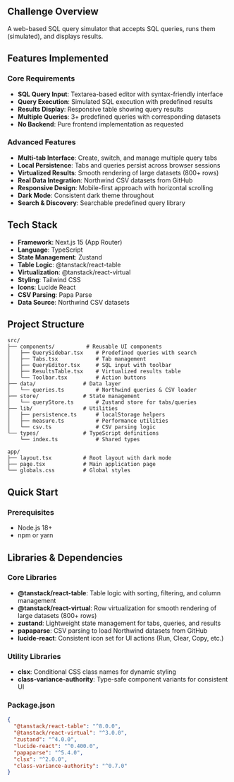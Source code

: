 ## Challenge Overview

A web-based SQL query simulator that accepts SQL queries, runs them (simulated), and displays results.

## Features Implemented

### Core Requirements
- **SQL Query Input**: Textarea-based editor with syntax-friendly interface
- **Query Execution**: Simulated SQL execution with predefined results
- **Results Display**: Responsive table showing query results
- **Multiple Queries**: 3+ predefined queries with corresponding datasets
- **No Backend**: Pure frontend implementation as requested

### Advanced Features
- **Multi-tab Interface**: Create, switch, and manage multiple query tabs
- **Local Persistence**: Tabs and queries persist across browser sessions
- **Virtualized Results**: Smooth rendering of large datasets (800+ rows)
- **Real Data Integration**: Northwind CSV datasets from GitHub
- **Responsive Design**: Mobile-first approach with horizontal scrolling
- **Dark Mode**: Consistent dark theme throughout
- **Search & Discovery**: Searchable predefined query library

## Tech Stack

- **Framework**: Next.js 15 (App Router)
- **Language**: TypeScript
- **State Management**: Zustand
- **Table Logic**: @tanstack/react-table
- **Virtualization**: @tanstack/react-virtual
- **Styling**: Tailwind CSS
- **Icons**: Lucide React
- **CSV Parsing**: Papa Parse
- **Data Source**: Northwind CSV datasets

## Project Structure

```
src/
├── components/          # Reusable UI components
│   ├── QuerySidebar.tsx    # Predefined queries with search
│   ├── Tabs.tsx            # Tab management
│   ├── QueryEditor.tsx     # SQL input with toolbar
│   ├── ResultsTable.tsx    # Virtualized results table
│   └── Toolbar.tsx         # Action buttons
├── data/               # Data layer
│   └── queries.ts          # Northwind queries & CSV loader
├── store/              # State management
│   └── queryStore.ts       # Zustand store for tabs/queries
├── lib/                # Utilities
│   ├── persistence.ts      # localStorage helpers
│   ├── measure.ts          # Performance utilities
│   └── csv.ts              # CSV parsing logic
└── types/              # TypeScript definitions
    └── index.ts            # Shared types

app/
├── layout.tsx          # Root layout with dark mode
├── page.tsx            # Main application page
└── globals.css         # Global styles
```

## Quick Start

### Prerequisites
- Node.js 18+ 
- npm or yarn


## Libraries & Dependencies

### Core Libraries
- **@tanstack/react-table**: Table logic with sorting, filtering, and column management
- **@tanstack/react-virtual**: Row virtualization for smooth rendering of large datasets (800+ rows)
- **zustand**: Lightweight state management for tabs, queries, and results
- **papaparse**: CSV parsing to load Northwind datasets from GitHub
- **lucide-react**: Consistent icon set for UI actions (Run, Clear, Copy, etc.)

### Utility Libraries
- **clsx**: Conditional CSS class names for dynamic styling
- **class-variance-authority**: Type-safe component variants for consistent UI

### Package.json
```json
{
  "@tanstack/react-table": "^8.0.0",
  "@tanstack/react-virtual": "^3.0.0", 
  "zustand": "^4.0.0",
  "lucide-react": "^0.400.0",
  "papaparse": "^5.4.0",
  "clsx": "^2.0.0",
  "class-variance-authority": "^0.7.0"
}
```
